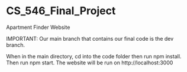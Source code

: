 # CS_546_Final_Project

Apartment Finder Website

IMPORTANT: Our main branch that contains our final code is the dev branch.

When in the main directory, cd into the code folder 
then run npm install.
Then run npm start.
The website will be run on http://localhost:3000
